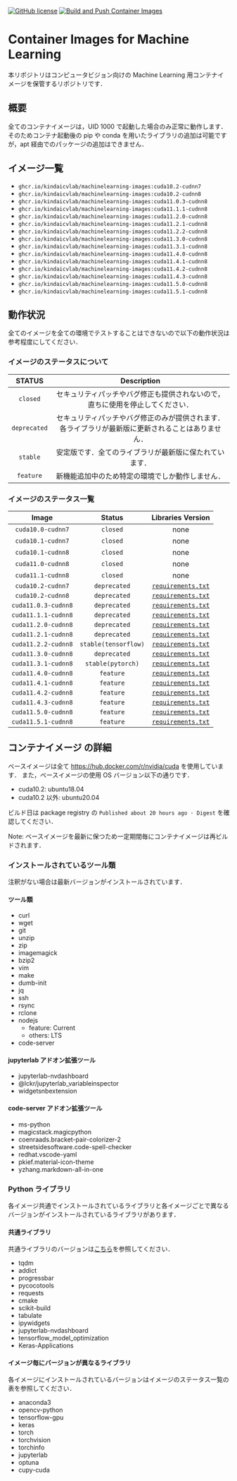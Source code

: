 [![GitHub license](https://img.shields.io/github/license/KindaiCVLAB/machinelearning-images?color=blue)](https://github.com/KindaiCVLAB/machinelearning-images/blob/master/LICENSE)
[![Build and Push Container Images](https://github.com/KindaiCVLAB/machinelearning-images/actions/workflows/build-push.yaml/badge.svg)](https://github.com/KindaiCVLAB/machinelearning-images/actions/workflows/build-push.yaml)

# Container Images for Machine Learning

本リポジトリはコンピュータビジョン向けの Machine Learning 用コンテナイメージを保管するリポジトリです．

## 概要

全てのコンテナイメージは，UID 1000 で起動した場合のみ正常に動作します．
そのためコンテナ起動後の pip や conda を用いたライブラリの追加は可能ですが，apt 経由でのパッケージの追加はできません．

## イメージ一覧

- `ghcr.io/kindaicvlab/machinelearning-images:cuda10.2-cudnn7`
- `ghcr.io/kindaicvlab/machinelearning-images:cuda10.2-cudnn8`
- `ghcr.io/kindaicvlab/machinelearning-images:cuda11.0.3-cudnn8`
- `ghcr.io/kindaicvlab/machinelearning-images:cuda11.1.1-cudnn8`
- `ghcr.io/kindaicvlab/machinelearning-images:cuda11.2.0-cudnn8`
- `ghcr.io/kindaicvlab/machinelearning-images:cuda11.2.1-cudnn8`
- `ghcr.io/kindaicvlab/machinelearning-images:cuda11.2.2-cudnn8`
- `ghcr.io/kindaicvlab/machinelearning-images:cuda11.3.0-cudnn8`
- `ghcr.io/kindaicvlab/machinelearning-images:cuda11.3.1-cudnn8`
- `ghcr.io/kindaicvlab/machinelearning-images:cuda11.4.0-cudnn8`
- `ghcr.io/kindaicvlab/machinelearning-images:cuda11.4.1-cudnn8`
- `ghcr.io/kindaicvlab/machinelearning-images:cuda11.4.2-cudnn8`
- `ghcr.io/kindaicvlab/machinelearning-images:cuda11.4.3-cudnn8`
- `ghcr.io/kindaicvlab/machinelearning-images:cuda11.5.0-cudnn8`
- `ghcr.io/kindaicvlab/machinelearning-images:cuda11.5.1-cudnn8`

## 動作状況

全てのイメージを全ての環境でテストすることはできないので以下の動作状況は参考程度にしてください．

### イメージのステータスについて

|    STATUS    | Description |
|:------------:|:-----------:|
|   `closed`   | セキュリティパッチやバグ修正も提供されないので，直ちに使用を停止してください．|
| `deprecated` | セキュリティパッチやバグ修正のみが提供されます．各ライブラリが最新版に更新されることはありません．|
|   `stable`   | 安定版です．全てのライブラリが最新版に保たれています．|
|   `feature`  | 新機能追加中のため特定の環境でしか動作しません．|

### イメージのステータス一覧

|        Image        |       Status       |                          Libraries Version                          |
|:-------------------:|:------------------:|:-------------------------------------------------------------------:|
|  `cuda10.0-cudnn7`  |      `closed`      |                                 none                                |
|  `cuda10.1-cudnn7`  |      `closed`      |                                 none                                |
|  `cuda10.1-cudnn8`  |      `closed`      |                                 none                                |
|  `cuda11.0-cudnn8`  |      `closed`      |                                 none                                |
|  `cuda11.1-cudnn8`  |      `closed`      |                                 none                                |
|  `cuda10.2-cudnn7`  |     `deprecated`   |  [`requirements.txt`](./versions/cuda10.2-cudnn7/requirements.txt)  |
|  `cuda10.2-cudnn8`  |     `deprecated`   |  [`requirements.txt`](./versions/cuda10.2-cudnn8/requirements.txt)  |
| `cuda11.0.3-cudnn8` |     `deprecated`   | [`requirements.txt`](./versions/cuda11.0.3-cudnn8/requirements.txt) |
| `cuda11.1.1-cudnn8` |     `deprecated`   | [`requirements.txt`](./versions/cuda11.1.1-cudnn8/requirements.txt) |
| `cuda11.2.0-cudnn8` |     `deprecated`   | [`requirements.txt`](./versions/cuda11.2.0-cudnn8/requirements.txt) |
| `cuda11.2.1-cudnn8` |     `deprecated`   | [`requirements.txt`](./versions/cuda11.2.1-cudnn8/requirements.txt) |
| `cuda11.2.2-cudnn8` |`stable(tensorflow)`| [`requirements.txt`](./versions/cuda11.2.2-cudnn8/requirements.txt) |
| `cuda11.3.0-cudnn8` |      `deprecated`  | [`requirements.txt`](./versions/cuda11.3.0-cudnn8/requirements.txt) |
| `cuda11.3.1-cudnn8` |`stable(pytorch)`   | [`requirements.txt`](./versions/cuda11.3.1-cudnn8/requirements.txt) |
| `cuda11.4.0-cudnn8` |      `feature`     | [`requirements.txt`](./versions/cuda11.4.0-cudnn8/requirements.txt) |
| `cuda11.4.1-cudnn8` |      `feature`     | [`requirements.txt`](./versions/cuda11.4.1-cudnn8/requirements.txt) |
| `cuda11.4.2-cudnn8` |      `feature`     | [`requirements.txt`](./versions/cuda11.4.2-cudnn8/requirements.txt) |
| `cuda11.4.3-cudnn8` |      `feature`     | [`requirements.txt`](./versions/cuda11.4.3-cudnn8/requirements.txt) |
| `cuda11.5.0-cudnn8` |      `feature`     | [`requirements.txt`](./versions/cuda11.5.0-cudnn8/requirements.txt) | 
| `cuda11.5.1-cudnn8` |      `feature`     | [`requirements.txt`](./versions/cuda11.5.1-cudnn8/requirements.txt) |

## コンテナイメージ の詳細

ベースイメージは全て https://hub.docker.com/r/nvidia/cuda を使用しています．
また，ベースイメージの使用 OS バージョン以下の通りです．

- cuda10.2: ubuntu18.04
- cuda10.2 以外: ubuntu20.04

ビルド日は package registry の `Published about 20 hours ago · Digest` を確認してください．

Note: ベースイメージを最新に保つため一定期間毎にコンテナイメージは再ビルドされます．

### インストールされているツール類
注釈がない場合は最新バージョンがインストールされています．

#### ツール類

- curl
- wget
- git
- unzip
- zip
- imagemagick
- bzip2
- vim
- make
- dumb-init
- jq
- ssh
- rsync
- rclone
- nodejs
  - feature: Current
  - others: LTS
- code-server

#### jupyterlab アドオン拡張ツール

- jupyterlab-nvdashboard
- @lckr/jupyterlab_variableinspector
- widgetsnbextension

#### code-server アドオン拡張ツール

- ms-python
- magicstack.magicpython
- coenraads.bracket-pair-colorizer-2
- streetsidesoftware.code-spell-checker
- redhat.vscode-yaml
- pkief.material-icon-theme
- yzhang.markdown-all-in-one


### Python ライブラリ
各イメージ共通でインストールされているライブラリと各イメージごとで異なるバージョンがインストールされているライブラリがあります．

#### 共通ライブラリ
共通ライブラリのバージョンは[こちら](./versions/common/requirements.txt)を参照してください．

- tqdm
- addict
- progressbar
- pycocotools
- requests
- cmake
- scikit-build
- tabulate
- ipywidgets
- jupyterlab-nvdashboard
- tensorflow_model_optimization
- Keras-Applications

#### イメージ毎にバージョンが異なるライブラリ
各イメージにインストールされているバージョンはイメージのステータス一覧の表を参照してください．

- anaconda3
- opencv-python
- tensorflow-gpu
- keras
- torch
- torchvision
- torchinfo
- jupyterlab
- optuna
- cupy-cuda
